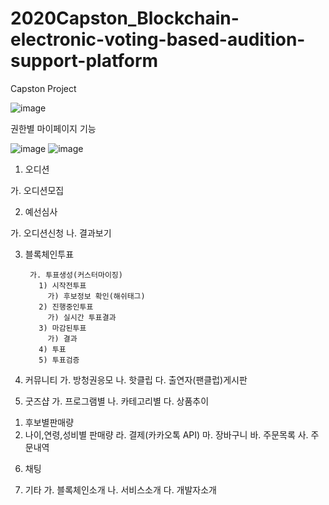 # 2020Capston_Blockchain-electronic-voting-based-audition-support-platform
Capston Project


![image](https://user-images.githubusercontent.com/60876477/92996397-46a5ac80-f546-11ea-83bc-281a11878dde.png)


권한별 마이페이지 기능

![image](https://user-images.githubusercontent.com/60876477/92996474-cc295c80-f546-11ea-8a2d-7b287c515a58.png)
![image](https://user-images.githubusercontent.com/60876477/92996476-cfbce380-f546-11ea-85bf-7564533e05d1.png)


1. 오디션

  가. 오디션모집

2. 예선심사

  가. 오디션신청
  나. 결과보기

3. 블록체인투표 
    
        가. 투표생성(커스터마이징)
          1) 시작전투표
            가) 후보정보 확인(해쉬태그) 
          2) 진행중인투표 
            가) 실시간 투표결과
          3) 마감된투표
            가) 결과
          4) 투표
          5) 투표검증

4. 커뮤니티 
가. 방청권응모
나. 핫클립
다. 출연자(팬클럽)게시판

5. 굿즈샵
가. 프로그램별
나. 카테고리별
다. 상품추이
1) 후보별판매량
2) 나이,연령,성비별 판매량 
라. 결제(카카오톡 API) 
마. 장바구니
바. 주문목록
사. 주문내역

6. 채팅

7. 기타 
가. 블록체인소개
나. 서비스소개
다. 개발자소개
